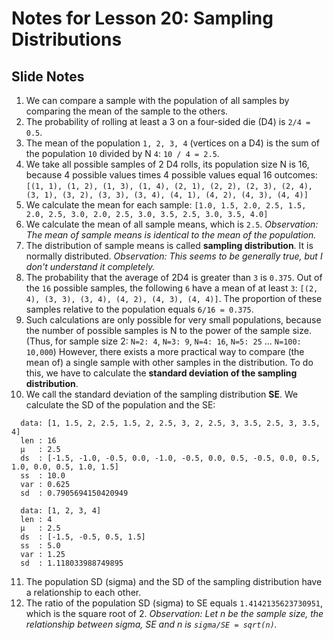 # Notes for Lesson 20: Sampling Distributions

## Slide Notes
1. We can compare a sample with the population of all samples by comparing the mean of the sample to the others.
2. The probability of rolling at least a 3 on a four-sided die (D4) is `2/4 = 0.5`.
3. The mean of the population `1, 2, 3, 4` (vertices on a D4) is the sum of the population `10` divided by N `4`: `10 / 4 = 2.5`.
4. We take all possible samples of 2 D4 rolls, its population size N is 16, because 4 possible values times 4 possible values equal 16 outcomes: `[(1, 1), (1, 2), (1, 3), (1, 4), (2, 1), (2, 2), (2, 3), (2, 4), (3, 1), (3, 2), (3, 3), (3, 4), (4, 1), (4, 2), (4, 3), (4, 4)]`
5. We calculate the mean for each sample: `[1.0, 1.5, 2.0, 2.5, 1.5, 2.0, 2.5, 3.0, 2.0, 2.5, 3.0, 3.5, 2.5, 3.0, 3.5, 4.0]`
6. We calculate the mean of all sample means, which is `2.5`. *Observation: The mean of sample means is identical to the mean of the population.*
7. The distribution of sample means is called **sampling distribution**. It is normally distributed. *Observation: This seems to be generally true, but I don't understand it completely.*
8. The probability that the average of 2D4 is greater than `3` is `0.375`. Out of the `16` possible samples, the following `6` have a mean of at least `3`: `[(2, 4), (3, 3), (3, 4), (4, 2), (4, 3), (4, 4)]`. The proportion of these samples relative to the population equals `6/16 = 0.375`.
9. Such calculations are only possible for very small populations, because the number of possible samples is N to the power of the sample size. (Thus, for sample size 2: `N=2: 4`, `N=3: 9`, `N=4: 16`, `N=5: 25` ... `N=100: 10,000`) However, there exists a more practical way to compare (the mean of) a single sample with other samples in the distribution. To do this, we have to calculate the **standard deviation of the sampling distribution**.
10. We call the standard deviation of the sampling distribution **SE**. We calculate the SD of the population and the SE:
```
  data: [1, 1.5, 2, 2.5, 1.5, 2, 2.5, 3, 2, 2.5, 3, 3.5, 2.5, 3, 3.5, 4]
  len : 16
  µ   : 2.5
  ds  : [-1.5, -1.0, -0.5, 0.0, -1.0, -0.5, 0.0, 0.5, -0.5, 0.0, 0.5, 1.0, 0.0, 0.5, 1.0, 1.5]
  ss  : 10.0
  var : 0.625
  sd  : 0.7905694150420949

  data: [1, 2, 3, 4]
  len : 4
  µ   : 2.5
  ds  : [-1.5, -0.5, 0.5, 1.5]
  ss  : 5.0
  var : 1.25
  sd  : 1.118033988749895
```
11. The population SD (sigma) and the SD of the sampling distribution have a relationship to each other.
12. The ratio of the population SD (sigma) to SE equals `1.4142135623730951`, which is the square root of 2. *Observation: Let n be the sample size, the relationship between sigma, SE and n is `sigma/SE = sqrt(n)`.*

